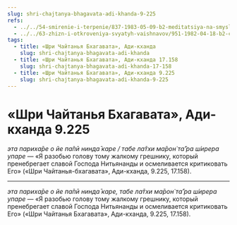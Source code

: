 ```yaml
---
slug: shri-chajtanya-bhagavata-adi-khanda-9-225
refs:
  - ../../54-smirenie-i-terpenie/837-1983-05-09-b2-meditatsiya-na-smysly-tretego-stiha-shikshashtaki-i-smezhnye-temy.md
  - ../../63-zhizn-i-otkroveniya-svyatyh-vaishnavov/951-1982-04-18-b2-c-vrindavan-das-thakur-chajtanya-bhagavata-i-chajtanya-charitamrita.md
tags:
  - title: «Шри Чайтанья Бхагавата», Ади-кханда
    slug: shri-chajtanya-bhagavata-adi-khanda
  - title: «Шри Чайтанья Бхагавата», Ади-кханда 17.158
    slug: shri-chajtanya-bhagavata-adi-khanda-17-158
  - title: «Шри Чайтанья Бхагавата», Ади-кханда 9.225
    slug: shri-chajtanya-bhagavata-adi-khanda-9-225
---
```


# «Шри Чайтанья Бхагавата», Ади-кханда 9.225

*эта париха̄ре о йе па̄пӣ нинда̄ каре / табе ла̄тхи ма̄рон̇ та̄’ра ш́ирера упаре* — «Я разобью голову тому жалкому грешнику, который пренебрегает славой Господа Нитьянанды и осмеливается критиковать Его» («Шри Чайтанья-бхагавата», Ади-кханда, 9.225, 17.158).

---

*эта париха̄ре о йе па̄пӣ нинда̄ каре, табе ла̄тхи ма̄рон̇ та̄’ра ш́ирера упаре* — «Я разобью голову тому жалкому грешнику, который пренебрегает славой Господа Нитьянанды и осмеливается критиковать Его» («Шри Чайтанья Бхагавата», Ади-кханда, 9.225, 17.158).
